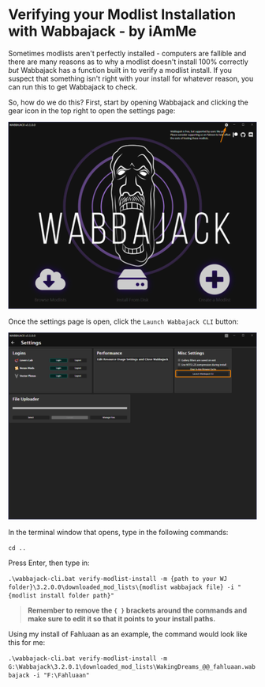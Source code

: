 # Verifying your Modlist Installation with Wabbajack - by iAmMe

Sometimes modlists aren't perfectly installed - computers are fallible and there are many reasons as to why a modlist doesn't install 100% correctly *but* Wabbajack has a function built in to verify a modlist install. If you suspect that something isn't right with your install for whatever reason, you can run this to get Wabbajack to check.

So, how do we do this? First, start by opening Wabbajack and clicking the gear icon in the top right to open the settings page:

![](https://raw.githubusercontent.com/iAmMe27/WoD/main/img/WJWindow.png)

Once the settings page is open, click the `Launch Wabbajack CLI` button:

![](https://raw.githubusercontent.com/iAmMe27/WoD/main/img/WJCLI.png)

In the terminal window that opens, type in the following commands: 

`cd ..`

Press Enter, then type in:

`.\wabbajack-cli.bat verify-modlist-install -m {path to your WJ folder}\3.2.0.0\downloaded_mod_lists\{modlist wabbajack file} -i "{modlist install folder path}"`

> **Remember to remove the `{ }` brackets around the commands and make sure to edit it so that it points to your install paths.**

Using my install of Fahluaan as an example, the command would look like this for me:

`.\wabbajack-cli.bat verify-modlist-install -m G:\Wabbajack\3.2.0.1\downloaded_mod_lists\WakingDreams_@@_fahluaan.wabbajack -i "F:\Fahluaan"`